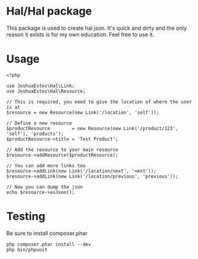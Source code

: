 # Hal/Hal package

This package is used to create hal json. It's quick and dirty and the only
reason it exists is for my own education. Feel free to use it.

# Usage

    <?php

    use JoshuaEstes\Hal\Link;
    use JoshuaEstes\Hal\Resource;

    // This is required, you need to give the location of where the user is at
    $resource = new Resource(new Link('/location', 'self'));

    // Define a new resource
    $productResource        = new Resource(new Link('/product/123', 'self'), 'products');
    $productResource->title = 'Test Product';

    // Add the resource to your main resource
    $resource->addResource($productResource);

    // You can add more links too
    $resource->addLink(new Link('/location/next', 'next'));
    $resource->addLink(new Link('/location/previous', 'previous'));

    // Now you can dump the json
    echo $resource->asJson();

# Testing

Be sure to install composer.phar

    php composer.phar install --dev
    php bin/phpunit

